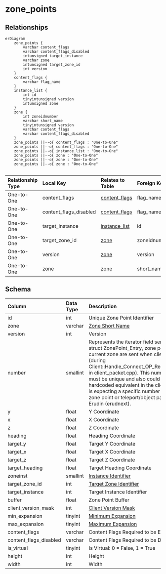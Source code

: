# zone_points

## Relationships

```mermaid
erDiagram
    zone_points {
        varchar content_flags
        varchar content_flags_disabled
        intunsigned target_instance
        varchar zone
        intunsigned target_zone_id
        int version
    }
    content_flags {
        varchar flag_name
    }
    instance_list {
        int id
        tinyintunsigned version
        intunsigned zone
    }
    zone {
        int zoneidnumber
        varchar short_name
        tinyintunsigned version
        varchar content_flags
        varchar content_flags_disabled
    }
    zone_points ||--o{ content_flags : "One-to-One"
    zone_points ||--o{ content_flags : "One-to-One"
    zone_points ||--o{ instance_list : "One-to-One"
    zone_points ||--o{ zone : "One-to-One"
    zone_points ||--o{ zone : "One-to-One"
    zone_points ||--o{ zone : "One-to-One"


```


| Relationship Type | Local Key | Relates to Table | Foreign Key |
| :--- | :--- | :--- | :--- |
| One-to-One | content_flags | [content_flags](../../schema/flagging/content_flags.md) | flag_name |
| One-to-One | content_flags_disabled | [content_flags](../../schema/flagging/content_flags.md) | flag_name |
| One-to-One | target_instance | [instance_list](../../schema/instances/instance_list.md) | id |
| One-to-One | target_zone_id | [zone](../../schema/zone/zone.md) | zoneidnumber |
| One-to-One | version | [zone](../../schema/zone/zone.md) | version |
| One-to-One | zone | [zone](../../schema/zone/zone.md) | short_name |


## Schema

| Column | Data Type | Description |
| :--- | :--- | :--- |
| id | int | Unique Zone Point Identifier |
| zone | varchar | [Zone Short Name](../../../../server/zones/zone-list) |
| version | int | Version |
| number | smallint | Represents the iterator field sent in the struct ZonePoint_Entry, zone points for the current zone are sent when client zones in (during Client::Handle_Connect_OP_ReqClientSpawn in client_packet.cpp).  This number field must be unique and also could have a hardcoded equivalent in the client, eg. client is expecting a specific number value for a zone point or teleport/object pad, such as in Erudin (erudnext). |
| y | float | Y Coordinate |
| x | float | X Coordinate |
| z | float | Z Coordinate |
| heading | float | Heading Coordinate |
| target_y | float | Target Y Coordinate |
| target_x | float | Target X Coordinate |
| target_z | float | Target Z Coordinate |
| target_heading | float | Target Heading Coordinate |
| zoneinst | smallint | [Instance Identifier](../../../server/instances/instance_list) |
| target_zone_id | int | [Target Zone Identifier](../../../../server/zones/zone-list) |
| target_instance | int | Target Instance Identifier |
| buffer | float | Zone Point Buffer |
| client_version_mask | int | [Client Version Mask](../../../../server/player/client-version-bitmasks) |
| min_expansion | tinyint | [Minimum Expansion](../../../../server/operation/expansion-list) |
| max_expansion | tinyint | [Maximum Expansion](../../../../server/operation/expansion-list) |
| content_flags | varchar | Content Flags Required to be Enabled |
| content_flags_disabled | varchar | Content Flags Required to be Disabled |
| is_virtual | tinyint | Is Virtual: 0 = False, 1 = True |
| height | int | Height |
| width | int | Width |

